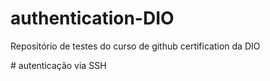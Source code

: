 # authentication-DIO

Repositório de testes do curso de github certification da DIO



\# autenticação via SSH



